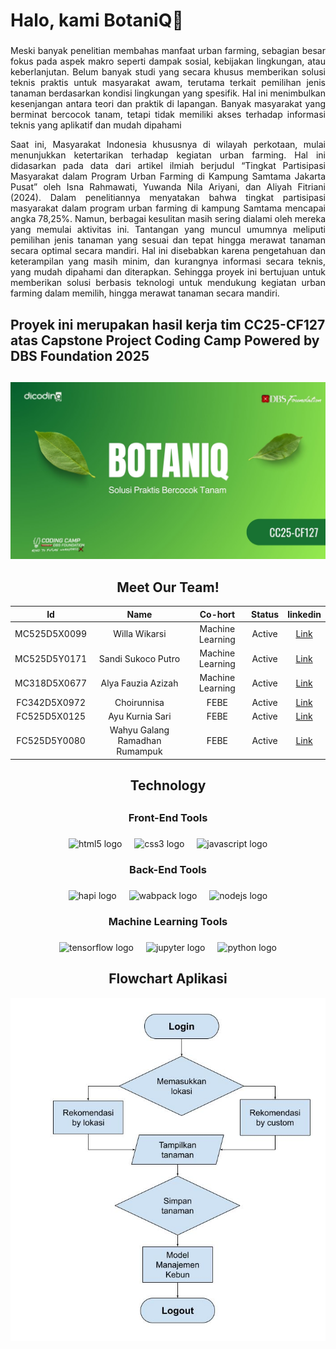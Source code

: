 <h1 align="left">Halo, kami BotaniQ👋</h1>

###

<p align="justify">Meski banyak penelitian membahas manfaat urban farming, sebagian besar fokus pada aspek makro seperti dampak sosial, kebijakan lingkungan, atau keberlanjutan. Belum banyak studi yang secara khusus memberikan solusi teknis praktis untuk masyarakat awam, terutama terkait pemilihan jenis tanaman berdasarkan kondisi lingkungan yang spesifik. Hal ini menimbulkan kesenjangan antara teori dan praktik di lapangan. Banyak masyarakat yang berminat bercocok tanam, tetapi tidak memiliki akses terhadap informasi teknis yang aplikatif dan mudah dipahami</p>

<p align="justify">Saat ini, Masyarakat Indonesia khususnya di wilayah perkotaan,  mulai menunjukkan  ketertarikan terhadap kegiatan urban farming. Hal ini didasarkan pada data dari artikel ilmiah berjudul “Tingkat Partisipasi Masyarakat dalam Program Urban Farming di Kampung Samtama Jakarta Pusat” oleh Isna Rahmawati, Yuwanda Nila Ariyani, dan Aliyah Fitriani (2024). Dalam penelitiannya menyatakan bahwa tingkat partisipasi masyarakat dalam program urban farming di kampung Samtama mencapai angka 78,25%. Namun, berbagai kesulitan masih sering dialami oleh mereka yang memulai aktivitas ini. Tantangan yang muncul umumnya meliputi pemilihan jenis tanaman yang sesuai dan tepat hingga merawat tanaman secara optimal secara mandiri. Hal ini disebabkan karena pengetahuan dan keterampilan yang masih minim, dan kurangnya informasi secara teknis, yang mudah dipahami dan diterapkan. Sehingga proyek ini bertujuan untuk memberikan solusi berbasis teknologi untuk mendukung kegiatan urban farming dalam memilih, hingga merawat tanaman secara mandiri.</p>

<h2>Proyek ini merupakan hasil kerja tim CC25-CF127 atas Capstone Project Coding Camp Powered by DBS Foundation 2025</h2>

##
<div align="center">
  <img src="https://github.com/ayalya/analisis-sentimen-sbms/blob/main/Logo.jpg" width="700"> 
</div>

##

<h2 align="center">Meet Our Team!</h2>

|      Id     	|           Name           	|       Co-hort      	| Status 	|                    linkedin                    	    |
|:-----------:	|:------------------------:	|:------------------:	|:------:	|:-------------------------------------------------:	|
| MC525D5X0099 	|    Willa Wikarsi         	|  Machine Learning  	| Active 	|[Link](https://www.linkedin.com/in/willawikarsi/) 	|
| MC525D5Y0171 	|    Sandi Sukoco Putro    	|  Machine Learning  	| Active 	|[Link](www.linkedin.com/in/sandi-sukoco-putro-a862a9351/)   	    |
| MC318D5X0677 	|     Alya Fauzia Azizah   	|  Machine Learning  	| Active 	|[Link](www.linkedin.com/in/sandialya-fauzia-azizah)    |
| FC342D5X0972 	|        Choirunnisa       	|        FEBE         	| Active 	|[Link](www.linkedin.com/in/choirun-nisa-b15364337) 	|
| FC525D5X0125 	|       Ayu Kurnia Sari 	|        FEBE         	| Active 	|[Link](https://www.linkedin.com/in/ayu-kurnia-sari-3910a8283/)  	|
| FC525D5Y0080 	|Wahyu Galang Ramadhan Rumampuk|        FEBE     	| Active 	|[Link](https://www.linkedin.com/in/wahyu-galang/)   	|

##

<h2 align="center">Technology</h2>

##

<h3 align="center">Front-End Tools</h3>

###

<div align="center">
  <img src="https://cdn.jsdelivr.net/gh/devicons/devicon/icons/html5/html5-original.svg" height="40" alt="html5 logo"  />
  <img width="12" />
  <img src="https://cdn.jsdelivr.net/gh/devicons/devicon/icons/css3/css3-original.svg" height="40" alt="css3 logo"  />
  <img width="12" />
  <img src="https://cdn.jsdelivr.net/gh/devicons/devicon/icons/javascript/javascript-original.svg" height="40" alt="javascript logo"  />
</div>

###

<h3 align="center">Back-End Tools</h3>

###

<div align="center">
  <img src="https://raw.githubusercontent.com/hapijs/assets/master/images/hapi.png" height="40" alt="hapi logo"  />
  <img width="12" />
  <img src="https://cdn.jsdelivr.net/gh/devicons/devicon/icons/webpack/webpack-original.svg" height="40" alt="wabpack logo"  />
  <img width="12" />
  <img src="https://cdn.jsdelivr.net/gh/devicons/devicon/icons/nodejs/nodejs-plain-wordmark.svg" height="40" alt="nodejs logo"  />
</div>

###

<h3 align="center">Machine Learning Tools</h3>

###

<div align="center">
  <img src="https://cdn.jsdelivr.net/gh/devicons/devicon/icons/tensorflow/tensorflow-original.svg" height="40" alt="tensorflow logo"  />
  <img width="12" />
  <img src="https://cdn.jsdelivr.net/gh/devicons/devicon/icons/jupyter/jupyter-original.svg" height="40" alt="jupyter logo"  />
  <img width="12" />
  <img src="https://cdn.jsdelivr.net/gh/devicons/devicon/icons/python/python-original.svg" height="40" alt="python logo"  />
</div>

###

<h2 align='center'>Flowchart Aplikasi</h2>

<div align="center">
  <img src="https://github.com/ayalya/analisis-sentimen-sbms/blob/main/Flowchart Apps.jpg" width="700"> 
</div>

###
